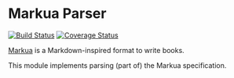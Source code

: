 # Markua Parser
[![Build Status](https://travis-ci.org/szabgab/perl5-markua-parser.svg?branch=master)](https://travis-ci.org/szabgab/perl5-markua-parser)
[![Coverage Status](https://coveralls.io/repos/github/szabgab/perl5-markua-parser/badge.svg?branch=master)](https://coveralls.io/github/szabgab/perl5-markua-parser?branch=master)


[Markua](https://leanpub.com/markua/) is a Markdown-inspired format to write books.

This module implements parsing (part of) the Markua specification.
